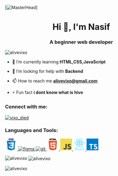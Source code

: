 [![MasterHead]([https://1.bp.blogspot.com/-7A4WynwLsM...](https://user-images.githubusercontent.com/58959408/232639433-cb0aea21-66f0-4508-a771-85e2089c5a87.gif))]
<h1 align="center">Hi 👋, I'm Nasif</h1>
<h3 align="center">A beginner web developer</h3>

<p align="left"> <img src="https://komarev.com/ghpvc/?username=alivevixo&label=Profile%20views&color=0e75b6&style=flat" alt="alivevixo" /> </p>

- 🌱 I’m currently learning **HTML,CSS,JavaScript**

- 🤝 I’m looking for help with **Backend**

- 📫 How to reach me **alivevixo@gmail.com**

- ⚡ Fun fact **i dont know what is hive**

<h3 align="left">Connect with me:</h3>
<p align="left">
<a href="https://discord.gg/vixo_died" target="blank"><img align="center" src="https://raw.githubusercontent.com/rahuldkjain/github-profile-readme-generator/master/src/images/icons/Social/discord.svg" alt="vixo_died" height="30" width="40" /></a>
</p>

<h3 align="left">Languages and Tools:</h3>
<p align="left"> <a href="https://www.w3schools.com/css/" target="_blank" rel="noreferrer"> <img src="https://raw.githubusercontent.com/devicons/devicon/master/icons/css3/css3-original-wordmark.svg" alt="css3" width="40" height="40"/> </a> <a href="https://www.figma.com/" target="_blank" rel="noreferrer"> <img src="https://www.vectorlogo.zone/logos/figma/figma-icon.svg" alt="figma" width="40" height="40"/> </a> <a href="https://git-scm.com/" target="_blank" rel="noreferrer"> <img src="https://www.vectorlogo.zone/logos/git-scm/git-scm-icon.svg" alt="git" width="40" height="40"/> </a> <a href="https://www.w3.org/html/" target="_blank" rel="noreferrer"> <img src="https://raw.githubusercontent.com/devicons/devicon/master/icons/html5/html5-original-wordmark.svg" alt="html5" width="40" height="40"/> </a> <a href="https://developer.mozilla.org/en-US/docs/Web/JavaScript" target="_blank" rel="noreferrer"> <img src="https://raw.githubusercontent.com/devicons/devicon/master/icons/javascript/javascript-original.svg" alt="javascript" width="40" height="40"/> </a> <a href="https://reactjs.org/" target="_blank" rel="noreferrer"> <img src="https://raw.githubusercontent.com/devicons/devicon/master/icons/react/react-original-wordmark.svg" alt="react" width="40" height="40"/> </a> <a href="https://www.typescriptlang.org/" target="_blank" rel="noreferrer"> <img src="https://raw.githubusercontent.com/devicons/devicon/master/icons/typescript/typescript-original.svg" alt="typescript" width="40" height="40"/> </a> </p>

<p><img align="left" src="https://github-readme-stats.vercel.app/api/top-langs?username=alivevixo&show_icons=true&locale=en&layout=compact" alt="alivevixo" /></p>

<p>&nbsp;<img align="center" src="https://github-readme-stats.vercel.app/api?username=alivevixo&show_icons=true&locale=en" alt="alivevixo" /></p>

<p><img align="center" src="https://github-readme-streak-stats.herokuapp.com/?user=alivevixo&" alt="alivevixo" /></p>

